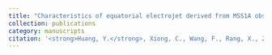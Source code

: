 ```yaml
---
title: "Characteristics of equatorial electrojet derived from MSS1A observation: Initial result"
collection: publications
category: manuscripts
citation: '<strong>Huang, Y.</strong>, Xiong, C., Wang, F., Rang, X., Zhou, Y., Qian, B., et al. (2025). Characteristics of equatorial electrojet derived from MSS1A observation: Initial result. Earth and Space Science, 12, e2024EA004096. <a href="https://doi.org/10.1029/2024EA004096" target="_blank" rel="noopener">https://doi.org/10.1029/2024EA004096</a>'
---
```

